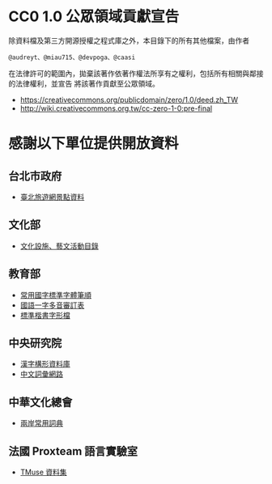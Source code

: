 # CC0 1.0 公眾領域貢獻宣告

除資料檔及第三方開源授權之程式庫之外，本目錄下的所有其他檔案，由作者

    @audreyt、@miau715、@devpoga、@caasi

在法律許可的範圍內，拋棄該著作依著作權法所享有之權利，包括所有相關與鄰接的法律權利，並宣告
將該著作貢獻至公眾領域。

* <https://creativecommons.org/publicdomain/zero/1.0/deed.zh_TW>
* <http://wiki.creativecommons.org.tw/cc-zero-1-0:pre-final>

# 感謝以下單位提供開放資料

## 台北市政府

* [臺北旅遊網景點資料](http://data.taipei.gov.tw/opendata/apply/NewDataContent?oid=35DD5292-6254-4672-A78B-46788C1DE3F2)

## 文化部

* [文化設施、藝文活動目錄](http://cloud.culture.tw/frontsite/opendata/openCmsAction.do?method=goCMSList&menuId=10203)

## 教育部

* [常用國字標準字體筆順](http://stroke-order.learningweb.moe.edu.tw/)
* [國語一字多音審訂表](http://www.edu.tw/pages/detail.aspx?Node=3692&Page=16373&WID=c5ad5187-55ef-4811-8219-e946fe04f725)
* [標準楷書字形檔](http://www.edu.tw/pages/detail.aspx?Node=3691&Page=17004&WID=c5ad5187-55ef-4811-8219-e946fe04f725)

## 中央研究院

* [漢字構形資料庫](http://cdp.sinica.edu.tw/cdphanzi/)
* [中文詞彙網路](http://lope.linguistics.ntu.edu.tw/cwn/)

## 中華文化總會

* [兩岸常用詞典](https://github.com/g0v/moedict-data-csld)

## 法國 Proxteam 語言實驗室

* [TMuse 資料集](http://naviprox.net/veryfirstdump.html)
